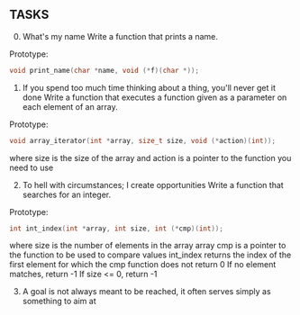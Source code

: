 ## TASKS

0. What's my name
Write a function that prints a name.

Prototype:
```c
void print_name(char *name, void (*f)(char *));
```

1. If you spend too much time thinking about a thing, you'll never get it done
Write a function that executes a function given as a parameter on each element of an array.

Prototype:
```c
void array_iterator(int *array, size_t size, void (*action)(int));
```
where size is the size of the array
and action is a pointer to the function you need to use

2. To hell with circumstances; I create opportunities
Write a function that searches for an integer.

Prototype: 
```c
int int_index(int *array, int size, int (*cmp)(int));
```
where size is the number of elements in the array array
cmp is a pointer to the function to be used to compare values
int_index returns the index of the first element for which the cmp function does not return 0
If no element matches, return -1
If size <= 0, return -1

3. A goal is not always meant to be reached, it often serves simply as something to aim at
